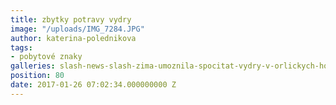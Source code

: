 ```yaml
---
title: zbytky potravy vydry
image: "/uploads/IMG_7284.JPG"
author: katerina-polednikova
tags:
- pobytové znaky
galleries: slash-news-slash-zima-umoznila-spocitat-vydry-v-orlickych-horach
position: 80
date: 2017-01-26 07:02:34.000000000 Z
---
```

